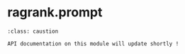 # ragrank.prompt

```{admonition} Note
:class: caustion

API documentation on this module will update shortly !
```